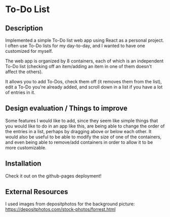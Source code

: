 # To-Do List

## Description

Implemented a simple To-Do list web app using React as a personal project. I often use To-Do lists for my day-to-day, and I 
wanted to have one customized for myself.  

The web app is organized by 8 containers, each of which is an independent To-Do list (checking off an item/adding an item in 
one of them doesn't affect the others). 

It allows you to add To-Dos, check them off (it removes them from the list), edit a To-Do you're already added, and scroll 
down in a list if you have a lot of entries in it.

## Design evaluation / Things to improve

Some features I would like to add, since they seem like simple things that you would like to do in an app like this, are being able to change the order
of the entries in a list, perhaps by dragging above or below each other. It would also be useful to be able to modify the size of one of the containers,
and even being able to remove/add containers in order to allow it to be more customizable.

## Installation

Check it out on the github-pages deployment!

## External Resources
I used images from depositphotos for the background picture: https://depositphotos.com/stock-photos/forrest.html
